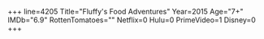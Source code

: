 +++
line=4205
Title="Fluffy's Food Adventures"
Year=2015
Age="7+"
IMDb="6.9"
RottenTomatoes=""
Netflix=0
Hulu=0
PrimeVideo=1
Disney=0
+++

